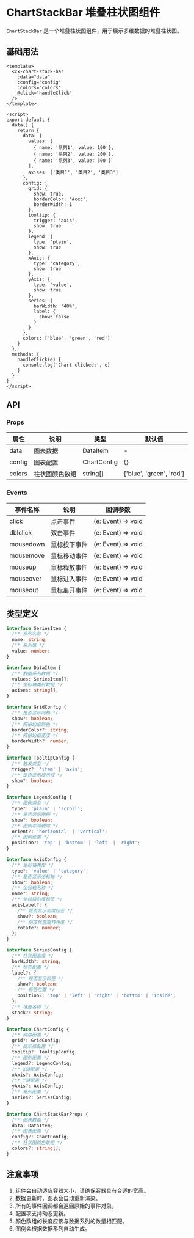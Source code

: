 # ChartStackBar 堆叠柱状图组件

`ChartStackBar` 是一个堆叠柱状图组件，用于展示多维数据的堆叠柱状图。

## 基础用法

```vue
<template>
  <cx-chart-stack-bar
    :data="data"
    :config="config"
    :colors="colors"
    @click="handleClick"
  />
</template>

<script>
export default {
  data() {
    return {
      data: {
        values: [
          { name: '系列1', value: 100 },
          { name: '系列2', value: 200 },
          { name: '系列3', value: 300 }
        ],
        axises: ['类目1', '类目2', '类目3']
      },
      config: {
        grid: {
          show: true,
          borderColor: '#ccc',
          borderWidth: 1
        },
        tooltip: {
          trigger: 'axis',
          show: true
        },
        legend: {
          type: 'plain',
          show: true
        },
        xAxis: {
          type: 'category',
          show: true
        },
        yAxis: {
          type: 'value',
          show: true
        },
        series: {
          barWidth: '40%',
          label: {
            show: false
          }
        }
      },
      colors: ['blue', 'green', 'red']
    }
  },
  methods: {
    handleClick(e) {
      console.log('Chart clicked:', e)
    }
  }
}
</script>
```

## API

### Props

| 属性 | 说明 | 类型 | 默认值 |
|------|------|------|--------|
| data | 图表数据 | DataItem | - |
| config | 图表配置 | ChartConfig | {} |
| colors | 柱状图颜色数组 | string[] | ['blue', 'green', 'red'] |

### Events

| 事件名称 | 说明 | 回调参数 |
|----------|------|----------|
| click | 点击事件 | (e: Event) => void |
| dblclick | 双击事件 | (e: Event) => void |
| mousedown | 鼠标按下事件 | (e: Event) => void |
| mousemove | 鼠标移动事件 | (e: Event) => void |
| mouseup | 鼠标释放事件 | (e: Event) => void |
| mouseover | 鼠标进入事件 | (e: Event) => void |
| mouseout | 鼠标离开事件 | (e: Event) => void |

## 类型定义

```ts
interface SeriesItem {
  /** 系列名称 */
  name: string;
  /** 系列值 */
  value: number;
}

interface DataItem {
  /** 数据系列数组 */
  values: SeriesItem[];
  /** 坐标轴类目数组 */
  axises: string[];
}

interface GridConfig {
  /** 是否显示网格 */
  show?: boolean;
  /** 网格边框颜色 */
  borderColor?: string;
  /** 网格边框宽度 */
  borderWidth?: number;
}

interface TooltipConfig {
  /** 触发类型 */
  trigger?: 'item' | 'axis';
  /** 是否显示提示框 */
  show?: boolean;
}

interface LegendConfig {
  /** 图例类型 */
  type?: 'plain' | 'scroll';
  /** 是否显示图例 */
  show?: boolean;
  /** 图例布局朝向 */
  orient?: 'horizontal' | 'vertical';
  /** 图例位置 */
  position?: 'top' | 'bottom' | 'left' | 'right';
}

interface AxisConfig {
  /** 坐标轴类型 */
  type?: 'value' | 'category';
  /** 是否显示坐标轴 */
  show?: boolean;
  /** 坐标轴名称 */
  name?: string;
  /** 坐标轴刻度标签 */
  axisLabel?: {
    /** 是否显示刻度标签 */
    show?: boolean;
    /** 刻度标签旋转角度 */
    rotate?: number;
  };
}

interface SeriesConfig {
  /** 柱状图宽度 */
  barWidth?: string;
  /** 标签配置 */
  label?: {
    /** 是否显示标签 */
    show?: boolean;
    /** 标签位置 */
    position?: 'top' | 'left' | 'right' | 'bottom' | 'inside';
  };
  /** 堆叠名称 */
  stack?: string;
}

interface ChartConfig {
  /** 网格配置 */
  grid?: GridConfig;
  /** 提示框配置 */
  tooltip?: TooltipConfig;
  /** 图例配置 */
  legend?: LegendConfig;
  /** X轴配置 */
  xAxis?: AxisConfig;
  /** Y轴配置 */
  yAxis?: AxisConfig;
  /** 系列配置 */
  series?: SeriesConfig;
}

interface ChartStackBarProps {
  /** 图表数据 */
  data: DataItem;
  /** 图表配置 */
  config?: ChartConfig;
  /** 柱状图颜色数组 */
  colors?: string[];
}
```

## 注意事项

1. 组件会自动适应容器大小，请确保容器具有合适的宽高。
2. 数据更新时，图表会自动重新渲染。
3. 所有的事件回调都会返回原始的事件对象。
4. 配置项支持动态更新。
5. 颜色数组的长度应该与数据系列的数量相匹配。
6. 图例会根据数据系列自动生成。 